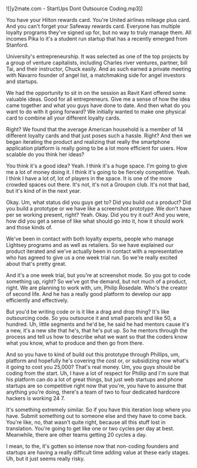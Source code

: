 ![[y2mate.com - StartUps Dont Outsource Coding.mp3]]


You have your Hilton rewards card. You're United airlines mileage plus card. And you can't forget your Safeway rewards card. Everyone has multiple loyalty programs they've signed up for, but no way to truly manage them. All incomes Pika lo it's a student run startup that has a recently emerged from Stanford.

University's  entrepreneurship. It was selected as one of the top projects by a group of venture capitalists, including Charles river ventures, partner, bill Tai, and their instructor, Chuck easily. And as such earned a private meeting with Navarro  founder of angel list, a matchmaking side for angel investors and startups.

We had the opportunity to sit in on the session as Ravit Kant offered some valuable ideas. Good for all entrepreneurs. Give me a sense of how the idea came together and what you guys have done to date. And then what do you want to do with it going forward? We initially wanted to make one physical card to combine all your different loyalty cards.

Right? We found that the average American household is a member of 14 different loyalty cards and that just poses such a hassle. Right? And then we began iterating the product and realizing that really the smartphone application platform is really going to be a lot more efficient for users. How scalable do you think her ideas?

You think it's a good idea? Yeah. I think it's a huge space. I'm going to give me a lot of money doing it. I think it's going to be fiercely competitive. Yeah. I think I have a lot of, lot of players in the space. It is one of the more crowded spaces out there. It's not, it's not a Groupon club. It's not that bad, but it's kind of in the next year.

Okay. Um, what status did you guys get to? Did you build out a product? Did you build a prototype or we have like a screenshot prototype. We don't have per se working present, right? Yeah. Okay. Did you try it out? And you were, how did you get a sense of like what should go into it, how it should work and those kinds of.

We've been in contact with both loyalty experts, people who manage Lightsey programs and as well as retailers. So we have explained our product iterated and we've actually been in contact with a representative who has agreed to give us a one week trial run. So we're really excited about that's pretty great.

And it's a one week trial, but you're at screenshot mode. So you got to code something up, right? So we've got the demand, but not much of a product, right. We are planning to work with, um, Philip Rosedale. Who's the creator of second life. And he has a really good platform to develop our app efficiently and effectively.

But you'd be writing code or is it like a drag and drop thing? It's like outsourcing code. So you outsource it and small parcels and like 50, a hundred. Uh, little segments and he'd be, he said he had mentors cause it's a new, it's a new site that he's, that he's put up. So he mentors through the process and tell us how to describe what we want so that the coders know what you know, what to produce and then go from there.

And so you have to kind of build out this prototype through Phillips, um, platform and hopefully he's covering the cost or, or subsidizing now what's it going to cost you 25,000? That's real money. Um, you guys should be coding from the start. Uh, I have a lot of respect for Phillip and I'm sure that his platform can do a lot of great things, but just web startups and phone startups are so competitive right now that you're, you have to assume that anything you're doing, there's a team of two to four dedicated hardcore hackers is working 24 7.

It's something extremely similar. So if you have this iteration loop where you have. Submit something out to someone else and they have to come back. You're like, no, that wasn't quite right, because all this stuff lost in translation. You're going to get like one or two cycles per day at best. Meanwhile, there are other teams getting 20 cycles a day.

I mean, to the, it's gotten so intense now that non-coding founders and startups are having a really difficult time adding value at these early stages. Uh, but it just seems really risky.